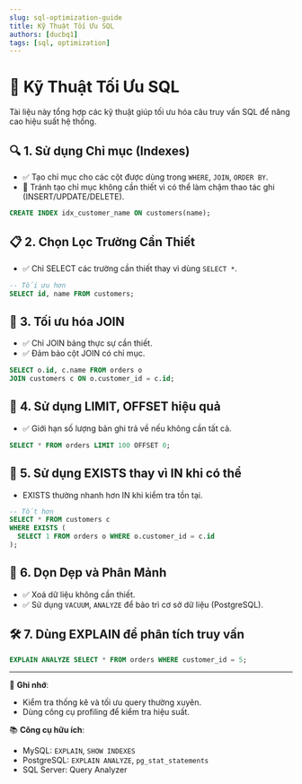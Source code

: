 ```yaml
---
slug: sql-optimization-guide
title: Kỹ Thuật Tối Ưu SQL
authors: [ducbq1]
tags: [sql, optimization]
---
```

# 🧠 Kỹ Thuật Tối Ưu SQL

Tài liệu này tổng hợp các kỹ thuật giúp tối ưu hóa câu truy vấn SQL để nâng cao hiệu suất hệ thống.

<!-- truncate -->


## 🔍 1. Sử dụng Chỉ mục (Indexes)

- ✅ Tạo chỉ mục cho các cột được dùng trong `WHERE`, `JOIN`, `ORDER BY`.
- 🚫 Tránh tạo chỉ mục không cần thiết vì có thể làm chậm thao tác ghi (INSERT/UPDATE/DELETE).

```sql
CREATE INDEX idx_customer_name ON customers(name);
```

## 📋 2. Chọn Lọc Trường Cần Thiết

- ✅ Chỉ SELECT các trường cần thiết thay vì dùng `SELECT *`.

```sql
-- Tối ưu hơn
SELECT id, name FROM customers;
```

## 🔗 3. Tối ưu hóa JOIN

- ✅ Chỉ JOIN bảng thực sự cần thiết.
- ✅ Đảm bảo cột JOIN có chỉ mục.

```sql
SELECT o.id, c.name FROM orders o
JOIN customers c ON o.customer_id = c.id;
```

## 🧮 4. Sử dụng LIMIT, OFFSET hiệu quả

- ✅ Giới hạn số lượng bản ghi trả về nếu không cần tất cả.

```sql
SELECT * FROM orders LIMIT 100 OFFSET 0;
```

## 🧠 5. Sử dụng EXISTS thay vì IN khi có thể

- EXISTS thường nhanh hơn IN khi kiểm tra tồn tại.

```sql
-- Tốt hơn
SELECT * FROM customers c
WHERE EXISTS (
  SELECT 1 FROM orders o WHERE o.customer_id = c.id
);
```

## 🧹 6. Dọn Dẹp và Phân Mảnh

- ✅ Xoá dữ liệu không cần thiết.
- ✅ Sử dụng `VACUUM`, `ANALYZE` để bảo trì cơ sở dữ liệu (PostgreSQL).

## 🛠 7. Dùng EXPLAIN để phân tích truy vấn

```sql
EXPLAIN ANALYZE SELECT * FROM orders WHERE customer_id = 5;
```

---

📌 **Ghi nhớ**:

- Kiểm tra thống kê và tối ưu query thường xuyên.
- Dùng công cụ profiling để kiểm tra hiệu suất.

📚 **Công cụ hữu ích**:

- MySQL: `EXPLAIN`, `SHOW INDEXES`
- PostgreSQL: `EXPLAIN ANALYZE`, `pg_stat_statements`
- SQL Server: Query Analyzer
